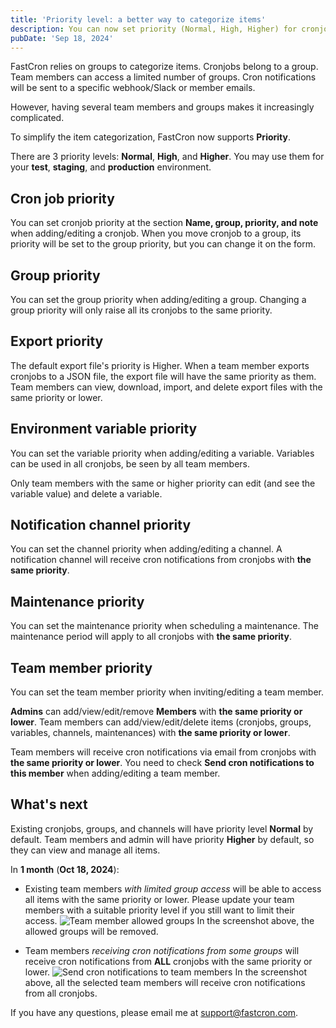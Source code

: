 ```yaml
---
title: 'Priority level: a better way to categorize items'
description: You can now set priority (Normal, High, Higher) for cronjobs, groups, variables, notification channels, and team members.
pubDate: 'Sep 18, 2024'
---
```


FastCron relies on groups to categorize items.
Cronjobs belong to a group.
Team members can access a limited number of groups.
Cron notifications will be sent to a specific webhook/Slack or member emails.

However, having several team members and groups makes it increasingly complicated.

To simplify the item categorization, FastCron now supports **Priority**.

There are 3 priority levels: **Normal**, **High**, and **Higher**.
You may use them for your **test**, **staging**, and **production** environment.

## Cron job priority

You can set cronjob priority at the section **Name, group, priority, and note** when adding/editing a cronjob.
When you move cronjob to a group, its priority will be set to the group priority, but you can change it on the form.

## Group priority

You can set the group priority when adding/editing a group.
Changing a group priority will only raise all its cronjobs to the same priority.

## Export priority

The default export file's priority is Higher.
When a team member exports cronjobs to a JSON file, the export file will have the same priority as them.
Team members can view, download, import, and delete export files with the same priority or lower.

## Environment variable priority

You can set the variable priority when adding/editing a variable.
Variables can be used in all cronjobs, be seen by all team members.

Only team members with the same or higher priority can edit (and see the variable value) and delete a variable.

## Notification channel priority

You can set the channel priority when adding/editing a channel.
A notification channel will receive cron notifications from cronjobs with **the same priority**.

## Maintenance priority
You can set the maintenance priority when scheduling a maintenance.
The maintenance period will apply to all cronjobs with **the same priority**.

## Team member priority

You can set the team member priority when inviting/editing a team member.

**Admins** can add/view/edit/remove **Members** with **the same priority or lower**.
Team members can add/view/edit/delete items (cronjobs, groups, variables, channels, maintenances) with **the same priority or lower**.

Team members will receive cron notifications via email from cronjobs with **the same priority or lower**.
You need to check **Send cron notifications to this member** when adding/editing a team member.

## What's next

Existing cronjobs, groups, and channels will have priority level **Normal** by default.
Team members and admin will have priority **Higher** by default, so they can view and manage all items.

In **1 month** (**Oct 18, 2024**): 
- Existing team members *with limited group access* will be able to access all items with the same priority or lower.
Please update your team members with a suitable priority level if you still want to limit their access.
![Team member allowed groups](/images/team-member-allowed-groups.png)
In the screenshot above, the allowed groups will be removed.

- Team members *receiving cron notifications from some groups* will receive cron notifications from **ALL** cronjobs with the same priority or lower.
![Send cron notifications to team members](/images/group-send-cron-notifications.png)
In the screenshot above, all the selected team members will receive cron notifications from all cronjobs.

If you have any questions, please email me at support@fastcron.com.